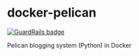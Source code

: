 # docker-pelican

[![GuardRails badge](https://badges.production.guardrails.io/moul/docker-pelican.svg)](https://www.guardrails.io)

Pelican blogging system (Python) in Docker
